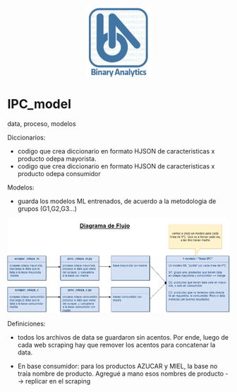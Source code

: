 <center> <img src="https://github.com/claudio-oj/IPC/blob/master/imagenes/logo_BA.JPG" width="150" />
</center>

# IPC_model
data, proceso, modelos



Diccionarios:
  - codigo que crea diccionario en formato HJSON de caracteristicas x producto odepa mayorista.
  - codigo que crea diccionario en formato HJSON de caracteristicas x producto odepa consumidor

Modelos:
  - guarda los modelos ML entrenados, de acuerdo a la metodologia de grupos (G1,G2,G3...)

  
<img src="https://github.com/claudio-oj/IPC/blob/master/imagenes/ipc_ml_diagram.png"
     width="1000" 
     style="float: center; margin-right: 10px;" />


Definiciones:
- todos los archivos de data se guardaron sin acentos. Por ende, luego de cada web scraping hay que remover
los acentos para concatenar la data.

- En base consumidor: para los productos AZUCAR y MIEL, la base no traía nombre de producto.
Agregué a mano esos nombres de producto --> replicar en el scraping